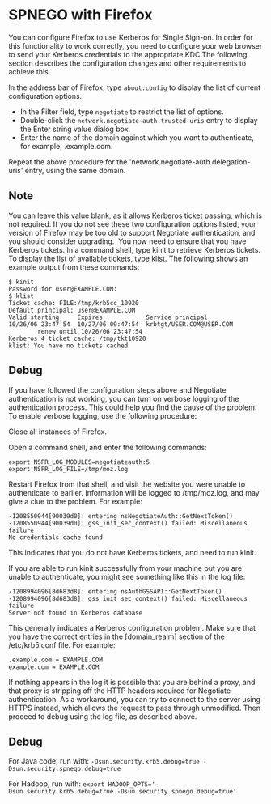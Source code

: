 # SPNEGO with Firefox

You can configure Firefox to use Kerberos for Single Sign-on. In order for this functionality to work correctly, you need to configure your web browser to send your Kerberos credentials to the appropriate KDC.The following section describes the configuration changes and other requirements to achieve this.

In the address bar of Firefox, type `about:config` to display the list of current configuration options.

+ In the Filter field, type `negotiate` to restrict the list of options.
+ Double-click the `network.negotiate-auth.trusted-uris` entry to display the Enter string value dialog box.
+ Enter the name of the domain against which you want to authenticate, for example, .example.com.

Repeat the above procedure for the 'network.negotiate-auth.delegation-uris' entry, using the same domain.

## Note

You can leave this value blank, as it allows Kerberos ticket passing, which is not required.
If you do not see these two configuration options listed, your version of Firefox may be too old to support Negotiate authentication, and you should consider upgrading.
⁠
You now need to ensure that you have Kerberos tickets. In a command shell, type kinit to retrieve Kerberos tickets. To display the list of available tickets, type klist. The following shows an example output from these commands:

```
$ kinit
Password for user@EXAMPLE.COM:
$ klist
Ticket cache: FILE:/tmp/krb5cc_10920
Default principal: user@EXAMPLE.COM
Valid starting     Expires            Service principal
10/26/06 23:47:54  10/27/06 09:47:54  krbtgt/USER.COM@USER.COM
        renew until 10/26/06 23:47:54
Kerberos 4 ticket cache: /tmp/tkt10920
klist: You have no tickets cached
```

## Debug

If you have followed the configuration steps above and Negotiate authentication is not working, you can turn on verbose logging of the authentication process. This could help you find the cause of the problem. To enable verbose logging, use the following procedure:

Close all instances of Firefox.

Open a command shell, and enter the following commands:

    export NSPR_LOG_MODULES=negotiateauth:5
    export NSPR_LOG_FILE=/tmp/moz.log

Restart Firefox from that shell, and visit the website you were unable to authenticate to earlier. Information will be logged to /tmp/moz.log, and may give a clue to the problem. For example:

    -1208550944[90039d0]: entering nsNegotiateAuth::GetNextToken()
    -1208550944[90039d0]: gss_init_sec_context() failed: Miscellaneous failure
    No credentials cache found

This indicates that you do not have Kerberos tickets, and need to run kinit. 

If you are able to run kinit successfully from your machine but you are unable to authenticate, you might see something like this in the log file:

    -1208994096[8d683d8]: entering nsAuthGSSAPI::GetNextToken()
    -1208994096[8d683d8]: gss_init_sec_context() failed: Miscellaneous failure
    Server not found in Kerberos database

This generally indicates a Kerberos configuration problem. Make sure that you have the correct entries in the [domain_realm] section of the /etc/krb5.conf file. For example:

    .example.com = EXAMPLE.COM
    example.com = EXAMPLE.COM

If nothing appears in the log it is possible that you are behind a proxy, and that proxy is stripping off the HTTP headers required for Negotiate authentication. As a workaround, you can try to connect to the server using HTTPS instead, which allows the request to pass through unmodified. Then proceed to debug using the log file, as described above. 


## Debug

For Java code, run with: `-Dsun.security.krb5.debug=true -Dsun.security.spnego.debug=true`

For Hadoop, run with: `export HADOOP_OPTS='-Dsun.security.krb5.debug=true -Dsun.security.spnego.debug=true'`
